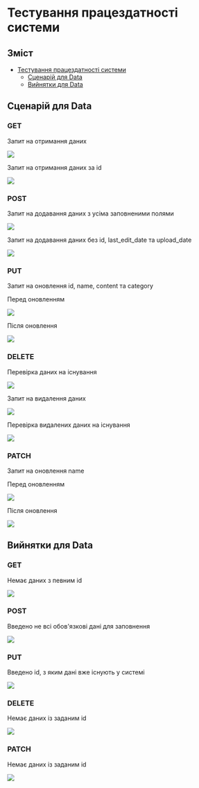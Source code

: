 # Тестування працездатності системи

## Зміст

- [Тестування працездатності системи](#тестування-працездатності-системи)
  - [Сценарій для Data](#сценарій-для-data)
  - [Вийнятки для Data](#вийнятки-для-data)

## Сценарій для Data
### GET
Запит на отримання даних

![](./Images/get_get_data.jpg)

Запит на отримання даних за id

![](./Images/get_get_data_2.jpg)

### POST
Запит на додавання даних з усіма заповненими полями

![](./Images/post_post_add_with_all_fields.jpg)

Запит на додавання даних без id, last_edit_date та upload_date

![](./Images/post_post_add_without_some_fileds.jpg)

### PUT
Запит на оновлення id, name, content та category

Перед оновленням

![](./Images/put_get_before_update.jpg)

Після оновлення

![](./Images/put_put_after_update.jpg)

### DELETE
Перевірка даних на існування

![](./Images/delete_get_existence.jpg)

Запит на видалення даних

![](./Images/delete_delete.jpg)

Перевірка видалених даних на існування

![](./Images/delete_get.jpg)

### PATCH
Запит на оновлення name

Перед оновленням

![](./Images/patch_get_before_update.jpg)

Після оновлення

![](./Images/patch_patch_ufter_update.jpg)

## Вийнятки для Data
### GET
Немає даних з певним id

![](./Images/get_exception.jpg)

### POST
Введено не всі обов'язкові дані для заповнення

![](./Images/post_exception.jpg)

### PUT
Введено id, з яким дані вже існують у системі

![](./Images/put_exception.jpg)

### DELETE
Немає даних із заданим id

![](./Images/delete_exception.jpg)

### PATCH
Немає даних із заданим id

![](./Images/patch_exception.jpg)
